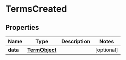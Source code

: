 # TermsCreated

## Properties
Name | Type | Description | Notes
------------ | ------------- | ------------- | -------------
**data** | [**TermObject**](TermObject.md) |  |  [optional]
